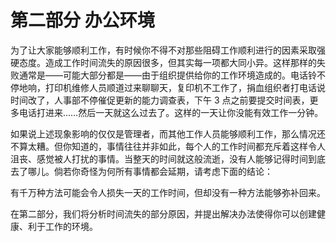 # 第二部分 办公环境

为了让大家能够顺利工作，有时候你不得不对那些阻碍工作顺利进行的因素采取强硬态度。造成工作时间流失的原因很多，但其实每一项都大同小异。这样那样的失败通常是——可能大部分都是——由于组织提供给你的工作环境造成的。电话铃不停地响，打印机维修人员顺道过来聊聊天，复印机不工作了，捐血组织者打电话说时间改了，人事部不停催促更新的能力调查表，下午 3 点之前要提交时间表，更多电话打进来……然后一天就这么过去了。这样的一天让你没能有效工作一分钟。

如果说上述现象影响的仅仅是管理者，而其他工作人员能够顺利工作，那么情况还不算太糟。但你知道的，事情往往并非如此，每个人的工作时间都充斥着这样令人沮丧、感觉被人打扰的事情。当整天的时间就这般流逝，没有人能够记得时间到底去了哪儿。倘若你奇怪为何所有事情都会延期，请考虑下面的结论：

有千万种方法可能会令人损失一天的工作时间，但却没有一种方法能够弥补回来。

在第二部分，我们将分析时间流失的部分原因，并提出解决办法使得你可以创建健康、利于工作的环境。
